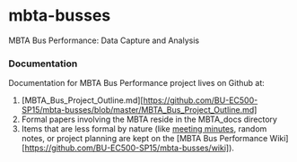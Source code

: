 # mbta-busses
MBTA Bus Performance: Data Capture and Analysis

### Documentation
Documentation for MBTA Bus Performance project lives on Github at:

1. [MBTA_Bus_Project_Outline.md][https://github.com/BU-EC500-SP15/mbta-busses/blob/master/MBTA_Bus_Project_Outline.md]
2. Formal papers involving the MBTA reside in the MBTA_docs directory
3. Items that are less formal by nature (like [meeting minutes][mm], random notes, or project planning are kept on the [MBTA Bus Performance Wiki][https://github.com/BU-EC500-SP15/mbta-busses/wiki]).

[mm]:	https://github.com/CCI-MOC/moc-public/wiki
